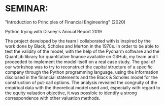 # SEMINAR:
"Introduction to Principles of Financial Engineering" (2020)

Python trying with Disney's Annual Report 2019

The project developed by the team I collaborated with is inspired by the work done by Black, Scholes and Merton in the 1970s. In order to be able to test the validity of the model, with the help of the Pycharm software and the QuantLib library for quantitative finance available on GitHub, my team and I proceeded to implement the model itself on a real case study. The goal of our workshop was to try to reconstruct the capital structure of a specific company through the Python programming language, using the information disclosed in the financial statements and the Black & Scholes model for the construction of put-call options. The analysis revealed the congruity of the empirical data with the theoretical model used and, especially with regard to the equity valuation objective, it was possible to identify a strong correspondence with other valuation methods.
